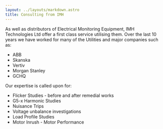 ```yaml
---
layout: ../layouts/markdown.astro
title: Consulting from IMH
---
```


As well as distributors of Electrical Monitoring Equipment, IMH Technologies Ltd offer a first class service utilising them. Over the last 10 years we have worked for many of the Utilities and major companies such as:

- ABB
- Skanska
- Vertiv
- Morgan Stanley
- GCHQ

Our expertise is called upon for:

- Flicker Studies - before and after remedial works
- G5-x Harmonic Studies
- Nuisance Trips
- Voltage unbalance investigations
- Load Profile Studies
- Motor Inrush - Motor Performance
